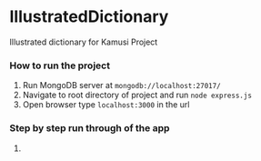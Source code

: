 # IllustratedDictionary
Illustrated dictionary for Kamusi Project

### How to run the project
1. Run MongoDB server at ```mongodb://localhost:27017/```
2. Navigate to root directory of project and run ```node express.js```
3. Open browser type ```localhost:3000``` in the url

### Step by step run through of the app
1. 
